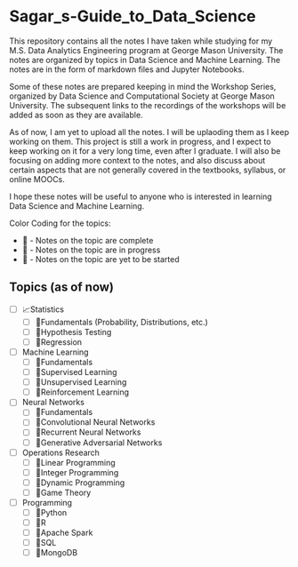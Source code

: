 # Sagar_s-Guide_to_Data_Science
This repository contains all the notes I have taken while studying for my M.S. Data Analytics Engineering program at George Mason University. The notes are organized by topics in Data Science and Machine Learning. The notes are in the form of markdown files and Jupyter Notebooks.

Some of these notes are prepared keeping in mind the Workshop Series, organized by Data Science and Computational Society at George Mason University. The subsequent links to the recordings of the workshops will be added as soon as they are available.

As of now, I am yet to upload all the notes. I will be uplaoding them as I keep working on them. This project is still a work in progress, and I expect to keep working on it for a very long time, even after I graduate. I will also be focusing on adding more context to the notes, and also discuss about certain aspects that are not generally covered in the textbooks, syllabus, or online MOOCs.

I hope these notes will be useful to anyone who is interested in learning Data Science and Machine Learning.

Color Coding for the topics:
* :green_book: - Notes on the topic are complete
* :blue_book: - Notes on the topic are in progress
* :closed_book: - Notes on the topic are yet to be started

## Topics (as of now)

- [ ] :chart_with_upwards_trend:Statistics
    - [ ] :blue_book:Fundamentals (Probability, Distributions, etc.)
    - [ ] :closed_book:Hypothesis Testing
    - [ ] :closed_book:Regression
- [ ] Machine Learning
    - [ ] :closed_book:Fundamentals
    - [ ] :closed_book:Supervised Learning
    - [ ] :closed_book:Unsupervised Learning
    - [ ] :closed_book:Reinforcement Learning
- [ ] Neural Networks
    - [ ] :closed_book:Fundamentals
    - [ ] :closed_book:Convolutional Neural Networks
    - [ ] :closed_book:Recurrent Neural Networks
    - [ ] :closed_book:Generative Adversarial Networks
- [ ] Operations Research
    - [ ] :closed_book:Linear Programming
    - [ ] :closed_book:Integer Programming
    - [ ] :closed_book:Dynamic Programming
    - [ ] :closed_book:Game Theory
- [ ] Programming
    - [ ] :blue_book:Python
    - [ ] :closed_book:R
    - [ ] :closed_book:Apache Spark
    - [ ] :closed_book:SQL
    - [ ] :closed_book:MongoDB